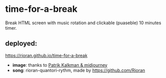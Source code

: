 # time-for-a-break
Break HTML screen with music rotation and clickable (puaseble) 10 minutes timer.

## deployed:
https://rioran.github.io/time-for-a-break
- **image**: thanks to [Patrik Kalkman & midjourney](https://itnext.io/blast-off-with-pygame-crafting-a-thrilling-galaga-inspired-game-b67e7aface94)
- **song**: rioran-quantori-rythm, made by https://github.com/Rioran
